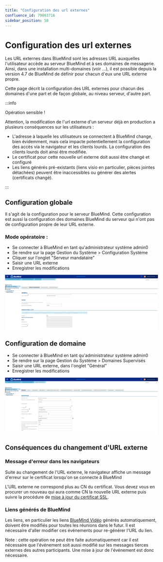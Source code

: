 ```yaml
---
title: "Configuration des url externes"
confluence_id: 79863716
sidebar_position: 58
---
```

# Configuration des url externes


Les URL externes dans BlueMind sont les adresses URL auxquelles l'utilisateur accède au serveur BlueMind et à ses domaines de messagerie. Ainsi, dans une installation multi-domaines (voir ...), il est possible depuis la version 4.7 de BlueMind de définir pour chacun d'eux une URL externe propre.

Cette page décrit la configuration des URL externes pour chacun des domaines d'une part et de façon globale, au niveau serveur, d'autre part.


:::info

Opération sensible !

Attention, la modification de l'url externe d'un serveur déjà en production a plusieurs conséquences sur les utilisateurs :

- L'adresse à laquelle les utilisateurs se connectent à BlueMind change, bien évidemment, mais cela impacte potentiellement la configuration des accès via le navigateur et les clients lourds. La configuration des clients lourds doit ainsi être modifiée.
- Le certificat pour cette nouvelle url externe doit aussi être changé et configuré
- Les liens générés pré-existants (liens visio en particulier, pièces jointes détachées) peuvent être inaccessibles ou générer des alertes (certificats changé).


:::


## Configuration globale

Il s'agit de la configuration pour le serveur BlueMind. Cette configuration est aussi la configuration des domaines BlueMind du serveur qui n'ont pas de configuration propre de leur URL externe.

### Mode opératoire :

- Se connecter à BlueMind en tant qu'administrateur système admin0
- Se rendre sur la page Gestion du Système > Configuration Système
- Cliquer sur l'onglet "Serveur mandataire"
- Saisir une URL externe
- Enregistrer les modifications


![](../../../attachments/79863716/79863719.png)


## Configuration de domaine


- Se connecter à BlueMind en tant qu'administrateur système admin0
- Se rendre sur la page Gestion du Système > Domaines Supervisés
- Saisir une URL externe, dans l'onglet "Général"
- Enregistrer les modifications


![](../../../attachments/79863716/79863718.png)


## Conséquences du changement d'URL externe

### Message d'erreur dans les navigateurs

Suite au changement de l'URL externe, le navigateur affiche un message d'erreur sur le certificat lorsqu'on se connecte à BlueMind

L'URL externe ne correspond plus au CN du certificat. Vous devez vous en procurer un nouveau qui aura comme CN la nouvelle URL externe puis suivre la procédure de [mise à jour du certificat SSL](https://forge.bluemind.net/confluence/display/DA/.Certificats+SSL+vBM-4).

### Liens générés de BlueMind

Les liens, en particulier les liens [BlueMind Vidéo](/Guide_de_l_administrateur/Configuration/Visioconférence_intégrée/Visioconférences_avec_BlueMind_Video/) générés automatiquement, doivent être modifiés pour toutes les réunions dans le futur. Il est nécessaire d'aller modifier ces événements pour re-générer l'URL du lien.

Note : cette opération ne peut être faite automatiquement car il est nécessaire que l'événement soit aussi modifié sur les messages tierces externes des autres participants. Une mise à jour de l'événement est donc nécessaire.

